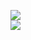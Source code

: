 [![](https://img.shields.io/badge/Made%20With-Github%20Spray-lightgrey.svg?style=for-the-badge&logo=github)](https://github.com/Annihil/github-spray#496)  
[![](https://i.imgur.com/2DrTn0Z.gif)](https://github.com/Annihil/github-spray)